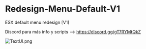 # Redesign-Menu-Default-V1
ESX default menu redesign [V1]

Discord para más info y scripts --> https://discord.gg/gT7RYMtQkZ

![TextUI.png](https://i.postimg.cc/SQDHB4Hk/esx-menu-default-V1.png)
